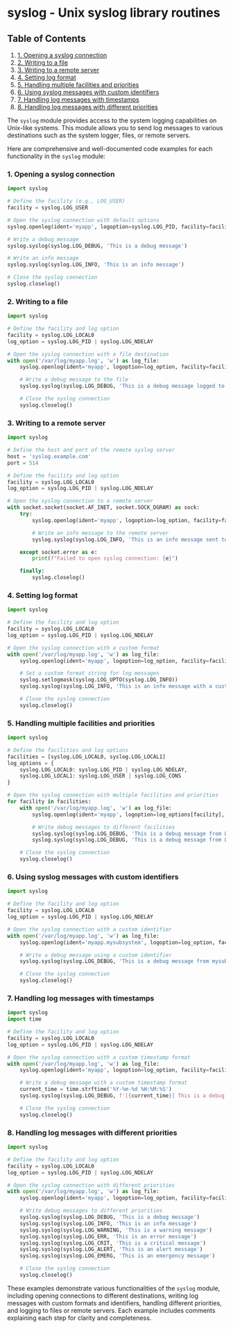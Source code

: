 # syslog - Unix syslog library routines
## Table of Contents

1. [1. Opening a syslog connection](#1-opening-a-syslog-connection)
2. [2. Writing to a file](#2-writing-to-a-file)
3. [3. Writing to a remote server](#3-writing-to-a-remote-server)
4. [4. Setting log format](#4-setting-log-format)
5. [5. Handling multiple facilities and priorities](#5-handling-multiple-facilities-and-priorities)
6. [6. Using syslog messages with custom identifiers](#6-using-syslog-messages-with-custom-identifiers)
7. [7. Handling log messages with timestamps](#7-handling-log-messages-with-timestamps)
8. [8. Handling log messages with different priorities](#8-handling-log-messages-with-different-priorities)



The `syslog` module provides access to the system logging capabilities on Unix-like systems. This module allows you to send log messages to various destinations such as the system logger, files, or remote servers.

Here are comprehensive and well-documented code examples for each functionality in the `syslog` module:

### 1. Opening a syslog connection

```python
import syslog

# Define the facility (e.g., LOG_USER)
facility = syslog.LOG_USER

# Open the syslog connection with default options
syslog.openlog(ident='myapp', logoption=syslog.LOG_PID, facility=facility)

# Write a debug message
syslog.syslog(syslog.LOG_DEBUG, 'This is a debug message')

# Write an info message
syslog.syslog(syslog.LOG_INFO, 'This is an info message')

# Close the syslog connection
syslog.closelog()
```

### 2. Writing to a file

```python
import syslog

# Define the facility and log option
facility = syslog.LOG_LOCAL0
log_option = syslog.LOG_PID | syslog.LOG_NDELAY

# Open the syslog connection with a file destination
with open('/var/log/myapp.log', 'w') as log_file:
    syslog.openlog(ident='myapp', logoption=log_option, facility=facility, logfile=log_file)

    # Write a debug message to the file
    syslog.syslog(syslog.LOG_DEBUG, 'This is a debug message logged to a file')

    # Close the syslog connection
    syslog.closelog()
```

### 3. Writing to a remote server

```python
import syslog

# Define the host and port of the remote syslog server
host = 'syslog.example.com'
port = 514

# Define the facility and log option
facility = syslog.LOG_LOCAL0
log_option = syslog.LOG_PID | syslog.LOG_NDELAY

# Open the syslog connection to a remote server
with socket.socket(socket.AF_INET, socket.SOCK_DGRAM) as sock:
    try:
        syslog.openlog(ident='myapp', logoption=log_option, facility=facility, address=host)

        # Write an info message to the remote server
        syslog.syslog(syslog.LOG_INFO, 'This is an info message sent to a remote server')

    except socket.error as e:
        print(f"Failed to open syslog connection: {e}")

    finally:
        syslog.closelog()
```

### 4. Setting log format

```python
import syslog

# Define the facility and log option
facility = syslog.LOG_LOCAL0
log_option = syslog.LOG_PID | syslog.LOG_NDELAY

# Open the syslog connection with a custom format
with open('/var/log/myapp.log', 'w') as log_file:
    syslog.openlog(ident='myapp', logoption=log_option, facility=facility, logfile=log_file)

    # Set a custom format string for log messages
    syslog.setlogmask(syslog.LOG_UPTO(syslog.LOG_INFO))
    syslog.syslog(syslog.LOG_INFO, 'This is an info message with a custom format')

    # Close the syslog connection
    syslog.closelog()
```

### 5. Handling multiple facilities and priorities

```python
import syslog

# Define the facilities and log options
facilities = [syslog.LOG_LOCAL0, syslog.LOG_LOCAL1]
log_options = {
    syslog.LOG_LOCAL0: syslog.LOG_PID | syslog.LOG_NDELAY,
    syslog.LOG_LOCAL1: syslog.LOG_USER | syslog.LOG_CONS
}

# Open the syslog connection with multiple facilities and priorities
for facility in facilities:
    with open('/var/log/myapp.log', 'w') as log_file:
        syslog.openlog(ident='myapp', logoption=log_options[facility], facility=facility, logfile=log_file)

        # Write debug messages to different facilities
        syslog.syslog(syslog.LOG_DEBUG, 'This is a debug message from LOG_LOCAL0')
        syslog.syslog(syslog.LOG_DEBUG, 'This is a debug message from LOG_LOCAL1')

    # Close the syslog connection
    syslog.closelog()
```

### 6. Using syslog messages with custom identifiers

```python
import syslog

# Define the facility and log option
facility = syslog.LOG_LOCAL0
log_option = syslog.LOG_PID | syslog.LOG_NDELAY

# Open the syslog connection with a custom identifier
with open('/var/log/myapp.log', 'w') as log_file:
    syslog.openlog(ident='myapp.mysubsystem', logoption=log_option, facility=facility, logfile=log_file)

    # Write a debug message using a custom identifier
    syslog.syslog(syslog.LOG_DEBUG, 'This is a debug message from mysubsystem')

    # Close the syslog connection
    syslog.closelog()
```

### 7. Handling log messages with timestamps

```python
import syslog
import time

# Define the facility and log option
facility = syslog.LOG_LOCAL0
log_option = syslog.LOG_PID | syslog.LOG_NDELAY

# Open the syslog connection with a custom timestamp format
with open('/var/log/myapp.log', 'w') as log_file:
    syslog.openlog(ident='myapp', logoption=log_option, facility=facility, logfile=log_file)

    # Write a debug message with a custom timestamp format
    current_time = time.strftime('%Y-%m-%d %H:%M:%S')
    syslog.syslog(syslog.LOG_DEBUG, f'[{current_time}] This is a debug message')

    # Close the syslog connection
    syslog.closelog()
```

### 8. Handling log messages with different priorities

```python
import syslog

# Define the facility and log option
facility = syslog.LOG_LOCAL0
log_option = syslog.LOG_PID | syslog.LOG_NDELAY

# Open the syslog connection with different priorities
with open('/var/log/myapp.log', 'w') as log_file:
    syslog.openlog(ident='myapp', logoption=log_option, facility=facility, logfile=log_file)

    # Write debug messages to different priorities
    syslog.syslog(syslog.LOG_DEBUG, 'This is a debug message')
    syslog.syslog(syslog.LOG_INFO, 'This is an info message')
    syslog.syslog(syslog.LOG_WARNING, 'This is a warning message')
    syslog.syslog(syslog.LOG_ERR, 'This is an error message')
    syslog.syslog(syslog.LOG_CRIT, 'This is a critical message')
    syslog.syslog(syslog.LOG_ALERT, 'This is an alert message')
    syslog.syslog(syslog.LOG_EMERG, 'This is an emergency message')

    # Close the syslog connection
    syslog.closelog()
```

These examples demonstrate various functionalities of the `syslog` module, including opening connections to different destinations, writing log messages with custom formats and identifiers, handling different priorities, and logging to files or remote servers. Each example includes comments explaining each step for clarity and completeness.
